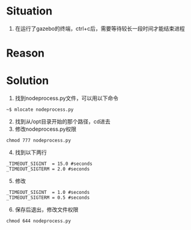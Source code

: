 # Situation

1. 在运行了gazebo的终端，ctrl+c后，需要等待较长一段时间才能结束进程

# Reason

# Solution

1. 找到nodeprocess.py文件，可以用以下命令

```
~$ mlocate nodeprocess.py
```

2. 找到从/opt目录开始的那个路径，cd进去
3. 修改nodeprocess.py权限

```
chmod 777 nodeprocess.py
```

4. 找到以下两行

```
_TIMEOUT_SIGINT  = 15.0 #seconds
_TIMEOUT_SIGTERM = 2.0 #seconds
```

5. 修改

```
_TIMEOUT_SIGINT  = 1.0 #seconds
_TIMEOUT_SIGTERM = 0.5 #seconds
```

6. 保存后退出，修改文件权限

```
chmod 644 nodeprocess.py
```

